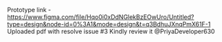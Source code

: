 Prototype link - https://www.figma.com/file/Hqo0i0xDdNGlekBzEOwUro/Untitled?type=design&node-id=0%3A1&mode=design&t=q3BdhuJXnqPmX61F-1
Uploaded pdf with resolve issue #3
Kindly review it @PriyaDeveloper630
